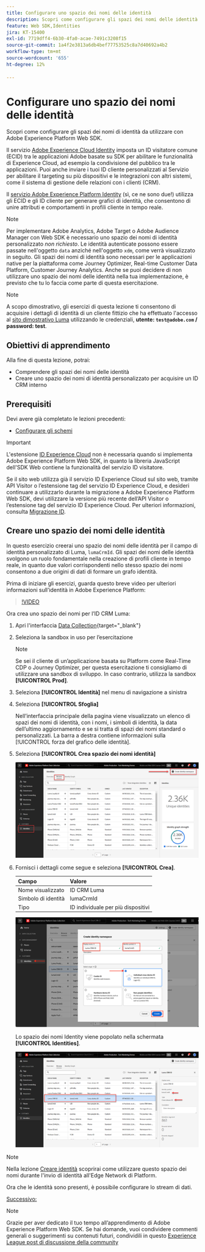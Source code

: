 ```yaml
---
title: Configurare uno spazio dei nomi delle identità
description: Scopri come configurare gli spazi dei nomi delle identità da utilizzare con Adobe Experience Platform Web SDK. Questa lezione fa parte del tutorial Implementare Adobe Experience Cloud con Web SDK.
feature: Web SDK,Identities
jira: KT-15400
exl-id: 7719dff4-6b30-4fa0-acae-7491c3208f15
source-git-commit: 1a4f2e3813a6db4bef77753525c8a7d40692a4b2
workflow-type: tm+mt
source-wordcount: '655'
ht-degree: 12%

---
```


# Configurare uno spazio dei nomi delle identità

Scopri come configurare gli spazi dei nomi di identità da utilizzare con Adobe Experience Platform Web SDK.

Il servizio [Adobe Experience Cloud Identity](https://experienceleague.adobe.com/en/docs/id-service/using/home) imposta un ID visitatore comune (ECID) tra le applicazioni Adobe basate su SDK per abilitare le funzionalità di Experience Cloud, ad esempio la condivisione del pubblico tra le applicazioni. Puoi anche inviare i tuoi ID cliente personalizzati al Servizio per abilitare il targeting su più dispositivi e le integrazioni con altri sistemi, come il sistema di gestione delle relazioni con i clienti (CRM).

Il [servizio Adobe Experience Platform Identity](https://experienceleague.adobe.com/en/docs/experience-platform/identity/home) (sì, ce ne sono due!) utilizza gli ECID e gli ID cliente per generare grafici di identità, che consentono di unire attributi e comportamenti in profili cliente in tempo reale.

>[!NOTE]
>
>Per implementare Adobe Analytics, Adobe Target o Adobe Audience Manager con Web SDK è necessario uno spazio dei nomi di identità personalizzato _non richiesto_. Le identità autenticate possono essere passate nell&#39;oggetto `data` anziché nell&#39;oggetto `xdm`, come verrà visualizzato in seguito. Gli spazi dei nomi di identità sono necessari per le applicazioni native per la piattaforma come Journey Optimizer, Real-time Customer Data Platform, Customer Journey Analytics. Anche se puoi decidere di non utilizzare uno spazio dei nomi delle identità nella tua implementazione, è previsto che tu lo faccia come parte di questa esercitazione.

>[!NOTE]
>
> A scopo dimostrativo, gli esercizi di questa lezione ti consentono di acquisire i dettagli di identità di un cliente fittizio che ha effettuato l&#39;accesso al [sito dimostrativo Luma](https://luma.enablementadobe.com/content/luma/us/en.html) utilizzando le credenziali, **utente: `test@adobe.com` / password: test**.

## Obiettivi di apprendimento

Alla fine di questa lezione, potrai:

* Comprendere gli spazi dei nomi delle identità
* Creare uno spazio dei nomi di identità personalizzato per acquisire un ID CRM interno


## Prerequisiti

Devi avere già completato le lezioni precedenti:

* [Configurare gli schemi](configure-schemas.md)

>[!IMPORTANT]
>
>L&#39;estensione [ID Experience Cloud](https://exchange.adobe.com/apps/ec/100160/adobe-experience-cloud-id-launch-extension) non è necessaria quando si implementa Adobe Experience Platform Web SDK, in quanto la libreria JavaScript dell&#39;SDK Web contiene la funzionalità del servizio ID visitatore.
>
> Se il sito web utilizza già il servizio ID Experience Cloud sul sito web, tramite API Visitor o l’estensione tag del servizio ID Experience Cloud, e desideri continuare a utilizzarlo durante la migrazione a Adobe Experience Platform Web SDK, devi utilizzare la versione più recente dell’API Visitor o l’estensione tag del servizio ID Experience Cloud. Per ulteriori informazioni, consulta [Migrazione ID](https://experienceleague.adobe.com/en/docs/experience-platform/edge/identity/overview).

## Creare uno spazio dei nomi delle identità

In questo esercizio creerai uno spazio dei nomi delle identità per il campo di identità personalizzato di Luma, `lumaCrmId`. Gli spazi dei nomi delle identità svolgono un ruolo fondamentale nella creazione di profili cliente in tempo reale, in quanto due valori corrispondenti nello stesso spazio dei nomi consentono a due origini di dati di formare un grafo identità.

Prima di iniziare gli esercizi, guarda questo breve video per ulteriori informazioni sull’identità in Adobe Experience Platform:

>[!VIDEO](https://video.tv.adobe.com/v/27841?learn=on)

Ora crea uno spazio dei nomi per l’ID CRM Luma:

1. Apri l&#39;interfaccia [Data Collection](https://launch.adobe.com/){target="_blank"}
1. Seleziona la sandbox in uso per l’esercitazione

   >[!NOTE]
   >
   >Se sei il cliente di un’applicazione basata su Platform come Real-Time CDP o Journey Optimizer, per questa esercitazione ti consigliamo di utilizzare una sandbox di sviluppo. In caso contrario, utilizza la sandbox **[!UICONTROL Prod]**.

1. Seleziona **[!UICONTROL Identità]** nel menu di navigazione a sinistra
1. Seleziona **[!UICONTROL Sfoglia]**

   Nell’interfaccia principale della pagina viene visualizzato un elenco di spazi dei nomi di identità, con i nomi, i simboli di identità, la data dell’ultimo aggiornamento e se si tratta di spazi dei nomi standard o personalizzati. La barra a destra contiene informazioni sulla [!UICONTROL forza del grafico delle identità].

1. Seleziona **[!UICONTROL Crea spazio dei nomi identità]**

   ![Visualizza identità](assets/configure-identities-screen.png)

1. Fornisci i dettagli come segue e seleziona **[!UICONTROL Crea]**.

   | Campo | Valore |
   |---------------|-----------|
   | Nome visualizzato | ID CRM Luma |
   | Simbolo di identità | lumaCrmId |
   | Tipo | ID individuale per più dispositivi |


   ![Creare spazi dei nomi](assets/identities-create-namespace.png)


   Lo spazio dei nomi Identity viene popolato nella schermata **[!UICONTROL Identities]**.

   ![Creare spazi dei nomi](assets/configure-identities-namespace-lumaCrmId.png)


>[!NOTE]
>
> Nella lezione [Creare identità](create-identities.md) scoprirai come utilizzare questo spazio dei nomi durante l&#39;invio di identità all&#39;Edge Network di Platform.

Ora che le identità sono presenti, è possibile configurare lo stream di dati.

[Successivo: ](configure-datastream.md)

>[!NOTE]
>
>Grazie per aver dedicato il tuo tempo all’apprendimento di Adobe Experience Platform Web SDK. Se hai domande, vuoi condividere commenti generali o suggerimenti su contenuti futuri, condividili in questo [Experience League post di discussione della community](https://experienceleaguecommunities.adobe.com/t5/adobe-experience-platform-data/tutorial-discussion-implement-adobe-experience-cloud-with-web/td-p/444996)
